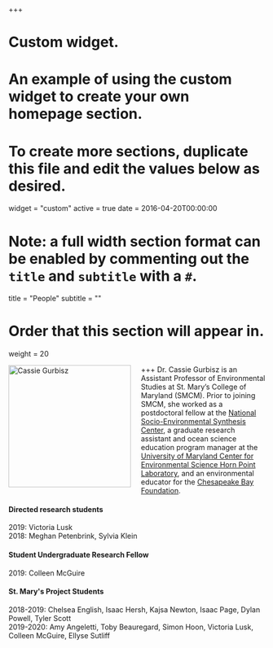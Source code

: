 +++
# Custom widget.
# An example of using the custom widget to create your own homepage section.
# To create more sections, duplicate this file and edit the values below as desired.
widget = "custom"
active = true
date = 2016-04-20T00:00:00

# Note: a full width section format can be enabled by commenting out the `title` and `subtitle` with a `#`.
title = "People"
subtitle = ""

# Order that this section will appear in.
weight = 20

+++
<img src="/home/people_files/cassie_starfish_sm.jpg" alt="Cassie Gurbisz" width="240px"  style="float:left;margin:0 20px 20px 0;" />Dr. Cassie Gurbisz is an Assistant Professor of Environmental Studies at St. Mary’s College of Maryland (SMCM). Prior to joining SMCM, she worked as a postdoctoral fellow at the [National Socio-Environmental Synthesis Center](https://www.sesync.org/), a graduate research assistant and ocean science education program manager at the [University of Maryland Center for Environmental Science Horn Point Laboratory](https://www.umces.edu/hpl), and an environmental educator for the [Chesapeake Bay Foundation](http://www.cbf.org/).   
   
   
         
            
            
#### Directed research students   
2019: Victoria Lusk   
2018: Meghan Petenbrink, Sylvia Klein
 
#### Student Undergraduate Research Fellow   
2019: Colleen McGuire

#### St. Mary's Project Students   
2018-2019: Chelsea English, Isaac Hersh, Kajsa Newton, Isaac Page, Dylan Powell, Tyler Scott   
2019-2020: Amy Angeletti, Toby Beauregard, Simon Hoon, Victoria Lusk, Colleen McGuire, Ellyse Sutliff   



